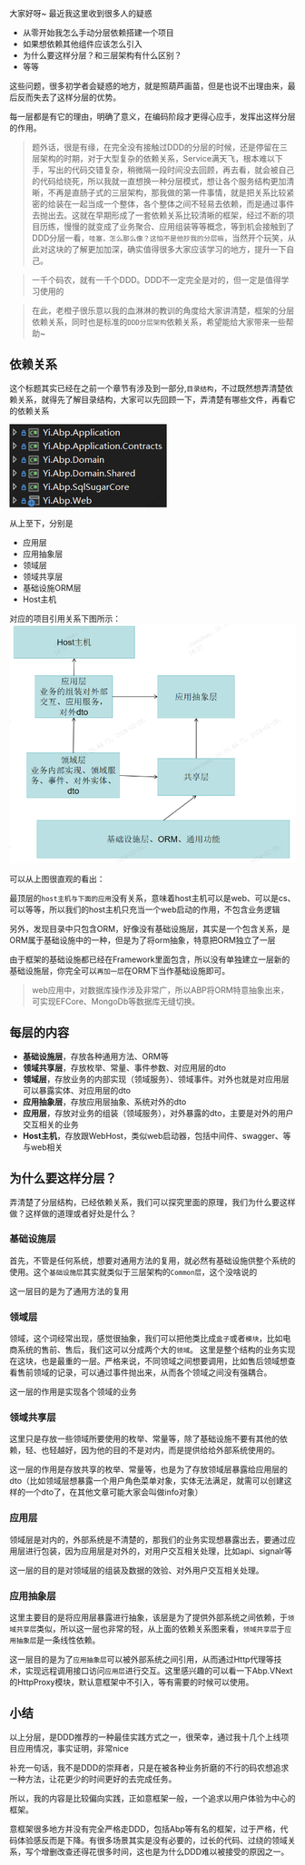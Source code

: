 大家好呀~ 最近我这里收到很多人的疑惑
 - 从零开始我怎么手动分层依赖搭建一个项目
 - 如果想依赖其他组件应该怎么引入
 - 为什么要这样分层？和三层架构有什么区别？
 - 等等

这些问题，很多初学者会疑惑的地方，就是照葫芦画苗，但是也说不出理由来，最后反而失去了这样分层的优势。

每一层都是有它的理由，明确了意义，在编码阶段才更得心应手，发挥出这样分层的作用。

> 题外话，很是有缘，在完全没有接触过DDD的分层的时候，还是停留在三层架构的时期，对于大型复杂的依赖关系，Service满天飞，根本难以下手，写出的代码交错复杂，稍微隔一段时间没去回顾，再去看，就会被自己的代码给绕死，所以我就一直想换一种分层模式，想让各个服务结构更加清晰，不再是直肠子式的三层架构，那我做的第一件事情，就是把关系比较紧密的给装在一起当成一个整体，各个整体之间不轻易去依赖，而是通过事件去抛出去。这就在早期形成了一套依赖关系比较清晰的框架，经过不断的项目历练，慢慢的就变成了业务聚合、应用组装等等概念，等到机会接触到了DDD分层一看，`哇塞，怎么那么像？这怕不是他抄我的分层嘛`，当然开个玩笑，从此对这块的了解更加加深，确实值得很多大家应该学习的地方，提升一下自己。

> 一千个码农，就有一千个DDD。DDD不一定完全是对的，但一定是值得学习使用的

> 在此，老橙子很乐意以我的血淋淋的教训的角度给大家讲清楚，框架的分层依赖关系，同时也是标准的`DDD分层架构`依赖关系，希望能给大家带来一些帮助~

## 依赖关系
这个标题其实已经在之前一个章节有涉及到一部分,`目录结构`，不过既然想弄清楚依赖关系，就得先了解目录结构，大家可以先回顾一下，弄清楚有哪些文件，再看它的依赖关系

![alt text](image-3.png)

从上至下，分别是

 - 应用层
 - 应用抽象层
 - 领域层
 - 领域共享层
 - 基础设施ORM层
 - Host主机 

对应的项目引用关系下图所示：
![alt text](image-2.png)

可以从上图很直观的看出：

最顶层的`host主机与下面的应用`没有关系，意味着host主机可以是web、可以是cs、可以等等，所以我们的host主机只充当一个web启动的作用，不包含业务逻辑

另外，发现目录中只包含ORM，好像没有基础设施层，其实是一个包含关系，是ORM属于基础设施中的一种，但是为了将orm抽象，特意把ORM独立了一层

由于框架的基础设施都已经在Framework里面包含，所以没有单独建立一层新的基础设施层，你完全可以`再加一层`在ORM下当作基础设施即可。

> web应用中，对数据库操作涉及非常广，所以ABP将ORM特意抽象出来，可实现EFCore、MongoDb等数据库无缝切换。

## 每层的内容
- **基础设施层**，存放各种通用方法、ORM等
- **领域共享层**，存放枚举、常量、事件参数、对应用层的dto
- **领域层**，存放业务的内部实现（领域服务）、领域事件。对外也就是对应用层可以暴露实体、对应用层的dto
- **应用抽象层**，存放应用层抽象、系统对外的dto
- **应用层**，存放对业务的组装（领域服务），对外暴露的dto，主要是对外的用户交互相关的业务
- **Host主机**，存放跟WebHost，类似web启动器，包括中间件、swagger、等与web相关

## 为什么要这样分层？
弄清楚了分层结构，已经依赖关系，我们可以探究里面的原理，我们为什么要这样做？这样做的道理或者好处是什么？

### 基础设施层
首先，不管是任何系统，想要对通用方法的复用，就必然有基础设施供整个系统的使用。这个`基础设施层`其实就类似于三层架构的`Common层`，这个没啥说的

这一层目的是为了通用方法的复用

### 领域层
领域，这个词经常出现，感觉很抽象，我们可以把他类比成`盒子`或者`模块`，比如电商系统的售前、售后，我们这可以分成两个大的`领域`。
这里是整个结构的业务实现在这块，也是最重的一层。严格来说，不同领域之间想要调用，比如售后领域想查看售前领域的记录，可以通过事件抛出来，从而各个领域之间没有强耦合。

这一层的作用是实现各个领域的业务

### 领域共享层
这里只是存放一些领域所要使用的枚举、常量等，除了基础设施不要有其他的依赖，轻、也轻越好，因为他的目的不是对内，而是提供给给外部系统使用的。

这一层的作用是存放共享的枚举、常量等，也是为了存放领域层暴露给应用层的dto（比如领域层想暴露一个用户角色菜单对象，实体无法满足，就需可以创建这样的一个dto了，在其他文章可能大家会叫做info对象）

### 应用层
领域层是对内的，外部系统是不清楚的，那我们的业务实现想暴露出去，要通过应用层进行包装，因为应用层是对外的，对用户交互相关处理，比如api、signalr等

这一层的目的是对领域层的组装及数据的效验、对外用户交互相关处理。

### 应用抽象层
这里主要目的是将应用层暴露进行抽象，该层是为了提供外部系统之间依赖，于`领域共享层`类似，所以这一层也非常的轻，从上面的依赖关系图来看，`领域共享层`于`应用抽象层`是一条线性依赖。

这一层目的是为了`应用抽象层`可以被外部系统之间引用，从而通过Http代理等技术，实现远程调用接口访问`应用层`进行交互。这里感兴趣的可以看一下Abp.VNext的HttpProxy模块，默认意框架中不引入，等有需要的时候可以使用。


## 小结
以上分层，是DDD推荐的一种最佳实践方式之一，很荣幸，通过我十几个上线项目应用情况，事实证明，非常nice

补充一句话，我不是DDD的崇拜者，只是在被各种业务折磨的不行的码农想追求一种方法，让花更少的时间更好的去完成任务。

所以，我的内容是比较偏向实践，正如意框架一般，一个追求以用户体验为中心的框架。

意框架很多地方并没有完全严格走DDD，包括Abp等有名的框架，过于严格，代码体验感反而是下降。有很多场景其实是没有必要的，过长的代码、过绕的领域关系，写个增删改查还得花很多时间，这也是为什么DDD难以被接受的原因之一。